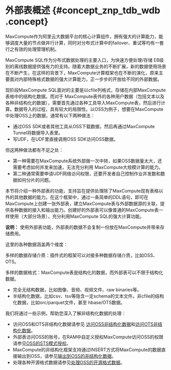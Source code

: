 # 外部表概述 {#concept_znp_tdb_wdb .concept}

MaxCompute作为阿里云大数据平台的核心计算组件，拥有强大的计算能力，能够调度大量的节点做并行计算，同时对分布式计算中的failover、重试等均有一套行之有效的处理管理机制。

MaxCompute SQL作为分布式数据处理的主要入口，为快速方便处理/存储 EB级别的离线数据提供强有力的支持。随着大数据业务的不断扩展，新的数据使用场景在不断产生，在这样的背景下，MaxCompute计算框架也在不断的演化，原来主要面对内部特殊格式数据的强大计算能力，正一步步的开放给不同的外部数据。

现阶段MaxCompute SQL面对的主要是以cfile列格式，存储在内部MaxCompute表格中的结构化数据。而对于 MaxCompute表外的各种用户数据（包括文本以及各种非结构化的数据），需要首先通过各种工具导入MaxCompute表，然后进行计算。数据导入的过程，具有较大的局限性。以OSS为例子，想要在MaxCompute中处理OSS上的数据，通常有以下两种做法：

-   通过OSS SDK或者其他工具从OSS下载数据，然后再通过MaxCompute Tunnel将数据导入表里。
-   写UDF，在UDF里直接调用OSS SDK访问OSS数据。

但这两种做法都有不足之处：

-   第一种需要在MaxCompute系统外部做一次中转，如果OSS数据量太大，还需要考虑如何并发来加速，无法充分利用 MaxCompute大规模计算的能力。
-   第二种通常需要申请UDF网络访问权限，还要开发者自己控制作业并发数和数据如何分片的问题。

本节将介绍一种外部表的功能，支持旨在提供处理除了MaxCompute现有表格以外的其他数据的能力。在这个框架中，通过一条简单的DDL语句，即可在MaxCompute上创建一张外部表，建立MaxCompute表与外部数据源的关联，提供各种数据的接入和输出能力。创建好的外部表可以像普通的MaxCompute表一样使用（大部分场景），充分利用MaxCompute SQL的强大计算功能。

**说明：** 使用外部表功能，外部表的数据不会复制一份放在MaxCompute并带来存储费用。

这里的各种数据涵盖两个维度：

多样的数据存储介质：插件式的框架可以对接多种数据存储介质，比如OSS、OTS。

多样的数据格式：MaxCompute表是结构化的数据，而外部表可以不限于结构化数据。

-   完全无结构数据，比如图像、音频、视频文件、raw binaries等。
-   半结构化数据，比如csv、tsv等隐含一定schema的文本文件。非cfile的结构化数据，比如orc/parquet文件，甚至 hbase/OTS数据。

我们将通过一些示例，帮助您深入了解非结构化数据的处理：

-   访问OSS和OTS非结构化数据请参见 [访问OSS非结构化数据](intl.zh-CN/用户指南/外部表/访问OSS非结构化数据.md)和[访问OTS非结构化数据](intl.zh-CN/用户指南/外部表/访问OTS非结构化数据.md)。
-   外部表访问OSS的账号，在RAM中自定义授权MaxCompute访问OSS的权限请参见[OSS的STS模式授权](intl.zh-CN/用户指南/外部表/OSS的STS模式授权.md#)。
-   MaxCompute的非结构化框架支持通过INSERT方式将MaxCompute的数据直接输出到OSS，请参见[输出到OSS的非结构化数据](intl.zh-CN/用户指南/外部表/输出到OSS的非结构化数据.md#)。
-   处理各种开源格式数据请参见[处理OSS的开源格式数据](intl.zh-CN/用户指南/外部表/处理OSS的开源格式数据.md#)。

